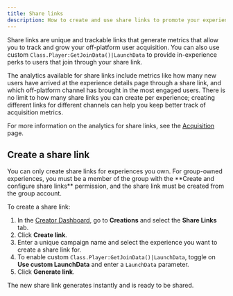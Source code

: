 ```yaml
---
title: Share links
description: How to create and use share links to promote your experiences and track acquisition metrics.
---
```


Share links are unique and trackable links that generate metrics that allow you to track and grow your off-platform user acquisition. You can also use custom `Class.Player:GetJoinData()|LaunchData` to provide in-experience perks to users that join through your share link.

The analytics available for share links include metrics like how many new users have arrived at the experience details page through a share link, and which off-platform channel has brought in the most engaged users. There is no limit to how many share links you can create per experience; creating different links for different channels can help you keep better track of acquisition metrics.

For more information on the analytics for share links, see the [Acquisition](../analytics/acquisition.md) page.

## Create a share link

<Alert severity="warning">
You can only create share links for experiences you own. For group-owned experiences, you must be a member of the group with the **Create and configure share links** permission, and the share link must be created from the group account.
</Alert>

To create a share link:

1. In the [Creator Dashboard](https://create.roblox.com/dashboard/creations), go to **Creations** and select the **Share Links** tab.
2. Click **Create link**.
3. Enter a unique campaign name and select the experience you want to create a share link for.
4. <Chip label="optional" size="medium" variant="outlined" /> To enable custom `Class.Player:GetJoinData()|LaunchData`, toggle on **Use custom LaunchData** and enter a `LaunchData` parameter.
5. Click **Generate link**.

The new share link generates instantly and is ready to be shared.
